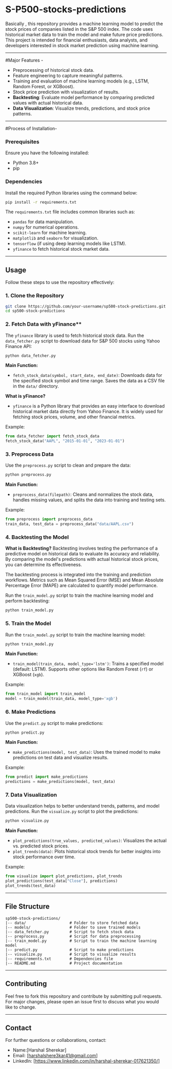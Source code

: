 # S-P500-stocks-predictions
Basically , this repository provides a machine learning model to predict the stock prices of companies listed in the S&P 500 index. The code uses historical market data to train the model and make future price predictions. This project is intended for financial enthusiasts, data analysts, and developers interested in stock market prediction using machine learning.

---
#Major Features -

- Preprocessing of historical stock data.
- Feature engineering to capture meaningful patterns.
- Training and evaluation of machine learning models (e.g., LSTM, Random Forest, or XGBoost).
- Stock price prediction with visualization of results.
- **Backtesting**: Evaluate model performance by comparing predicted values with actual historical data.
- **Data Visualization**: Visualize trends, predictions, and stock price patterns.

---

#Process of Installation-

### Prerequisites

Ensure you have the following installed:

- Python 3.8+
- pip

### Dependencies

Install the required Python libraries using the command below:

```bash
pip install -r requirements.txt
```

The `requirements.txt` file includes common libraries such as:
- `pandas` for data manipulation.
- `numpy` for numerical operations.
- `scikit-learn` for machine learning.
- `matplotlib` and `seaborn` for visualization.
- `tensorflow` (if using deep learning models like LSTM).
- `yfinance` to fetch historical stock market data.

---

## Usage

Follow these steps to use the repository effectively:

### **1. Clone the Repository**

```bash
git clone https://github.com/your-username/sp500-stock-predictions.git
cd sp500-stock-predictions
```

### 2. Fetch Data with yFinance**

The `yfinance` library is used to fetch historical stock data. Run the `data_fetcher.py` script to download data for S&P 500 stocks using Yahoo Finance API:

```bash
python data_fetcher.py
```

**Main Function:**
- `fetch_stock_data(symbol, start_date, end_date)`: Downloads data for the specified stock symbol and time range. Saves the data as a CSV file in the `data/` directory.

**What is yFinance?**
- `yfinance` is a Python library that provides an easy interface to download historical market data directly from Yahoo Finance. It is widely used for fetching stock prices, volume, and other financial metrics.

Example:
```python
from data_fetcher import fetch_stock_data
fetch_stock_data("AAPL", "2015-01-01", "2023-01-01")
```

### **3. Preprocess Data**

Use the `preprocess.py` script to clean and prepare the data:

```bash
python preprocess.py
```

**Main Function:**
- `preprocess_data(filepath)`: Cleans and normalizes the stock data, handles missing values, and splits the data into training and testing sets.

Example:
```python
from preprocess import preprocess_data
train_data, test_data = preprocess_data("data/AAPL.csv")
```

### **4. Backtesting the Model**

**What is Backtesting?**
Backtesting involves testing the performance of a predictive model on historical data to evaluate its accuracy and reliability. By comparing the model's predictions with actual historical stock prices, you can determine its effectiveness.

The backtesting process is integrated into the training and prediction workflows. Metrics such as Mean Squared Error (MSE) and Mean Absolute Percentage Error (MAPE) are calculated to quantify model performance.

Run the `train_model.py` script to train the machine learning model and perform backtesting:

```bash
python train_model.py
```

### **5. Train the Model**

Run the `train_model.py` script to train the machine learning model:

```bash
python train_model.py
```

**Main Function:**
- `train_model(train_data, model_type='lstm')`: Trains a specified model (default: LSTM). Supports other options like Random Forest (`rf`) or XGBoost (`xgb`).

Example:
```python
from train_model import train_model
model = train_model(train_data, model_type='xgb')
```

### **6. Make Predictions**

Use the `predict.py` script to make predictions:

```bash
python predict.py
```

**Main Function:**
- `make_predictions(model, test_data)`: Uses the trained model to make predictions on test data and visualize results.

Example:
```python
from predict import make_predictions
predictions = make_predictions(model, test_data)
```

### **7. Data Visualization**

Data visualization helps to better understand trends, patterns, and model predictions. Run the `visualize.py` script to plot the predictions:

```bash
python visualize.py
```

**Main Function:**
- `plot_predictions(true_values, predicted_values)`: Visualizes the actual vs. predicted stock prices.
- `plot_trends(data)`: Plots historical stock trends for better insights into stock performance over time.

Example:
```python
from visualize import plot_predictions, plot_trends
plot_predictions(test_data["Close"], predictions)
plot_trends(test_data)
```

---

## **File Structure**

```plaintext
sp500-stock-predictions/
|-- data/                   # Folder to store fetched data
|-- models/                 # Folder to save trained models
|-- data_fetcher.py         # Script to fetch stock data
|-- preprocess.py           # Script for data preprocessing
|-- train_model.py          # Script to train the machine learning model
|-- predict.py              # Script to make predictions
|-- visualize.py            # Script to visualize results
|-- requirements.txt        # Dependencies file
|-- README.md               # Project documentation
```

---

## **Contributing**

Feel free to fork this repository and contribute by submitting pull requests. For major changes, please open an issue first to discuss what you would like to change.

---

## **Contact**

For further questions or collaborations, contact:
- Name:[Harshal Sherekar]
- Email: [harshalshere3kar41@gmail.com]
- LinkedIn: [https://www.linkedin.com/in/harshal-sherekar-017621350/]
